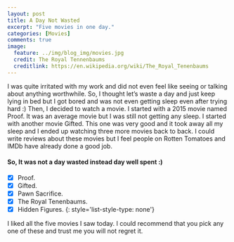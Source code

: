 ```yaml
---
layout: post
title: A Day Not Wasted
excerpt: "Five movies in one day."
categories: [Movies]
comments: true
image:
  feature: ../img/blog_img/movies.jpg
  credit: The Royal Tennenbaums
  creditlink: https://en.wikipedia.org/wiki/The_Royal_Tenenbaums
---
```


I was quite irritated with my work and did not even feel like seeing or talking about anything worthwhile. So, I thought let’s waste a day and just keep lying in bed but I got bored and was not even getting sleep even after trying hard :) Then, I decided to watch a movie.
I started with a 2015 movie named Proof. It was an average movie but I was still not getting any sleep. I started with another movie Gifted. This one was very good and it took away all my sleep and I ended up watching three more movies back to back. I could write reviews about these movies but I feel people on Rotten Tomatoes and IMDb have already done a good job. 

#### So, It was not a day wasted instead day well spent :)


- [x] Proof.
- [x] Gifted.
- [x] Pawn Sacrifice.
- [x] The Royal Tenenbaums.
- [x] Hidden Figures.
{: style='list-style-type: none'}

I liked all the five movies I saw today. I could recommend that you pick any one of these and trust me you will not regret it.
